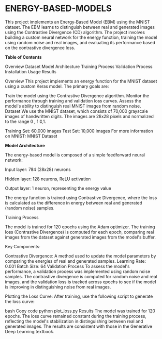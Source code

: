 # ENERGY-BASED-MODELS

This project implements an Energy-Based Model (EBM) using the MNIST dataset. The EBM learns to distinguish between real and generated images using the Contrastive Divergence (CD) algorithm. The project involves building a custom neural network for the energy function, training the model using random noise and real images, and evaluating its performance based on the contrastive divergence loss.

**Table of Contents**

Overview
Dataset
Model Architecture
Training Process
Validation Process
Installation
Usage
Results

Overview
This project implements an energy function for the MNIST dataset using a custom Keras model. The primary goals are:

Train the model using the Contrastive Divergence algorithm.
Monitor the performance through training and validation loss curves.
Assess the model's ability to distinguish real MNIST images from random noise.
Dataset
We use the MNIST dataset, which consists of 70,000 grayscale images of handwritten digits. The images are 28x28 pixels and normalized to the range 
0
,
1
0,1.

Training Set: 60,000 images
Test Set: 10,000 images
For more information on MNIST: MNIST Dataset

**Model Architecture**

The energy-based model is composed of a simple feedforward neural network:

Input layer: 784 (28x28) neurons

Hidden layer: 128 neurons, ReLU activation

Output layer: 1 neuron, representing the energy value

The energy function is trained using Contrastive Divergence, where the loss is calculated as the difference in energy between real and generated (random noise) samples.

Training Process

The model is trained for 120 epochs using the Adam optimizer. The training loss (Contrastive Divergence) is computed for each epoch, comparing real images from the dataset against generated images from the model's buffer.

Key Components:

Contrastive Divergence: A method used to update the model parameters by comparing the energies of real and generated samples.
Learning Rate: 0.001
Batch Size: 64
Validation Process
To assess the model's performance, a validation process was implemented using random noise samples. The contrastive divergence is computed for random noise and real images, and the validation loss is tracked across epochs to see if the model is improving in distinguishing noise from real images.

Plotting the Loss Curve: After training, use the following script to generate the loss curve:

bash
Copy code
python plot_loss.py
Results
The model was trained for 120 epochs. The loss curve remained constant during the training process, reflecting the model's stabilization in distinguishing between real and generated images. The results are consistent with those in the Generative Deep Learning textbook.

